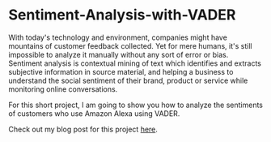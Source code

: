 # Sentiment-Analysis-with-VADER

With today's technology and environment, companies might have mountains of customer feedback collected. Yet for mere humans, it's still impossible to analyze it manually without any sort of error or bias. Sentiment analysis is contextual mining of text which identifies and extracts subjective information in source material, and helping a business to understand the social sentiment of their brand, product or service while monitoring online conversations.

For this short project, I am going to show you how to analyze the sentiments of customers who use Amazon Alexa using VADER.

Check out my blog post for this project [here](https://helenpham0229.medium.com/sentiment-analysis-in-data-science-using-vader-bf339fd01762).
